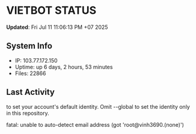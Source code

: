 # VIETBOT STATUS
**Updated**: Fri Jul 11 11:06:13 PM +07 2025

## System Info
- IP: 103.77.172.150
- Uptime: up 6 days, 2 hours, 53 minutes
- Files: 22866

## Last Activity

to set your account's default identity.
Omit --global to set the identity only in this repository.

fatal: unable to auto-detect email address (got 'root@vinh3690.(none)')
